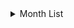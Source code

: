 <details>
    <summary>
        Month List
    </summary>

* [March](https://github.com/BangYunseo/DailyDiary/tree/main/2024/March)
* [April](https://github.com/BangYunseo/DailyDiary/tree/main/2024/April)
* [May]()
* [June]()
* [July]()
* [August]()
* [September]()
* [October]()
* [November]()
* [December]()

</details>
